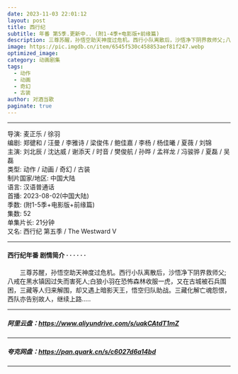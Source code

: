```yaml
---
date: 2023-11-03 22:01:12
layout: post
title: 西行纪
subtitle: 年番 第5季.更新中.. (附1-4季+电影版+前缘篇)
description: 三尊苏醒，孙悟空助天神度过危机。西行小队离散后，沙悟净下阴界救师父;八戒在黑水镇因过失而害死人;白狼小羽在恐怖森林收服一虎，又在古城被石兵围困，三藏等人归来解围，却又遇上暗影天王，悟空归队助战...
image: https://pic.imgdb.cn/item/6545f530c458853aef81f247.webp
optimized_image: 
category: 动画剧集
tags:
  - 动作
  - 动画
  - 奇幻
  - 古装
author: 对酒当歌
paginate: true
---
```


---

导演: 麦正乐 / 徐羽  
编剧: 郑徤和 / 汪曼 / 李雅诗 / 梁俊伟 / 鲍佳嘉 / 李杨 / 杨佳曦 / 夏薇 / 刘锦  
主演: 刘北辰 / 沈达威 / 谢添天 / 时音 / 樊俊航 / 孙晔 / 孟祥龙 / 冯骏骅 / 夏磊 / 吴磊  
类型: 动作 / 动画 / 奇幻 / 古装  
制片国家/地区: 中国大陆  
语言: 汉语普通话  
首播: 2023-08-02(中国大陆)  
季数: (附1-5季+电影版+前缘篇)  
集数: 52  
单集片长: 21分钟  
又名: 西行纪 第五季 / The Westward Ⅴ  

---

#### 西行纪年番 剧情简介 · · · · · ·

　　三尊苏醒，孙悟空助天神度过危机。西行小队离散后，沙悟净下阴界救师父;八戒在黑水镇因过失而害死人;白狼小羽在恐怖森林收服一虎，又在古城被石兵围困，三藏等人归来解围，却又遇上暗影天王，悟空归队助战。三藏化解亡魂怨恨，西队亦告别故人，继续上路.....

---

##### 阿里云盘：<https://www.aliyundrive.com/s/uakCAtdT1mZ>

---

##### 夸克网盘：<https://pan.quark.cn/s/c6027d6a14bd>

---
